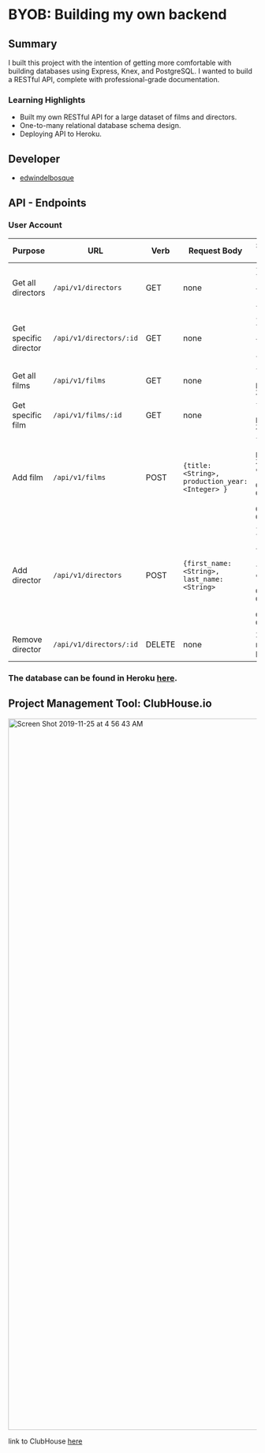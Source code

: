# BYOB: Building my own backend

## Summary
I built this project with the intention of getting more comfortable with building databases using Express, Knex, and PostgreSQL. I wanted to build a RESTful API, complete with professional-grade documentation.

### Learning Highlights
- Built my own RESTful API for a large dataset of films and directors.
- One-to-many relational database schema design.
- Deploying API to Heroku.

## Developer
- [edwindelbosque](https://github.com/edwindelbosque)

## API - Endpoints

### User Account

| Purpose | URL | Verb | Request Body | Sample Success Response |
|----|----|----|----|----|
| Get all directors |`/api/v1/directors`| GET | none | `{id: 2, first_name: "Alex", last_name: "Soong", film_id: 23}` |
| Get specific director |`/api/v1/directors/:id`| GET | none | `{id: 2, first_name: "Alex", last_name: "Soong", film_id: 23}` |
| Get all films |`/api/v1/films`| GET | none | `{id: 1, title: "Skyfall", production_year: 2012}` |
| Get specific film |`/api/v1/films/:id`| GET | none | `{id: 1, title: "Skyfall", production_year: 2012}` |
| Add film |`/api/v1/films`| POST | `{title: <String>, production_year: <Integer> }` | `{id: 2, title: "Skyfall", production_year: 2012, created_at: "2019-11-25 03:12:12.102699-07", updated_at: "2019-11-25 03:12:12.102699-07" }` |
| Add director |`/api/v1/directors`| POST | `{first_name: <String>, last_name: <String>` | `{id: 4, first_name: "Sam", last_name: "Mendes", film_id: 2 created_at: "2019-11-25 03:12:12.102699-07", updated_at: "2019-11-25 03:12:12.102699-07"}` |
| Remove director |`/api/v1/directors/:id`| DELETE | none | 204 status code, no response body content |


### The **database** can be found in Heroku [here](https://edb-byob.herokuapp.com/).

## Project Management Tool: ClubHouse.io

<img width="1440" alt="Screen Shot 2019-11-25 at 4 56 43 AM" src="https://user-images.githubusercontent.com/48811985/69538647-b11b3b00-0f7a-11ea-938d-eae3c16a54a1.png">

link to ClubHouse [here](https://app.clubhouse.io/edwindelbosque/stories/space/9/everything)

